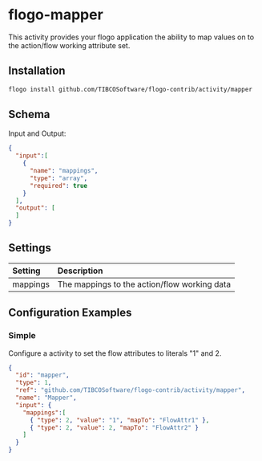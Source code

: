 # flogo-mapper
This activity provides your flogo application the ability to map values on to the action/flow working attribute set.

## Installation

```bash
flogo install github.com/TIBCOSoftware/flogo-contrib/activity/mapper
```

## Schema
Input and Output:

```json
{
  "input":[
    {
      "name": "mappings",
      "type": "array",
      "required": true
    }
  ],
  "output": [
  ]
}
```
## Settings
| Setting     | Description    |
|:------------|:---------------|
| mappings    | The mappings to the action/flow working data |         


## Configuration Examples
### Simple
Configure a activity to set the flow attributes to literals "1" and 2.

```json
{
  "id": "mapper",
  "type": 1,
  "ref": "github.com/TIBCOSoftware/flogo-contrib/activity/mapper",
  "name": "Mapper",
  "input": { 
  	"mappings":[
      { "type": 2, "value": "1", "mapTo": "FlowAttr1" },
      { "type": 2, "value": 2, "mapTo": "FlowAttr2" }
    ]
  }
}
```
